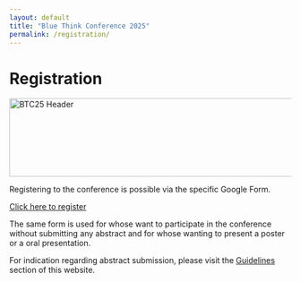 ```yaml
---
layout: default
title: "Blue Think Conference 2025"
permalink: /registration/
---
```


# Registration

<img src="https://phdcommitee.github.io/btc2025/assets/images/BTC25_Header.png" alt="BTC25 Header" width="850" height="140">

Registering to the conference is possible via the specific Google Form.
 
<div class="rectangle">
    <a href="https://forms.gle/GnFegEz7neiDg1Ts7"> Click here to register </a>
</div>

The same form is used for whose want to participate in the conference without submitting any abstract and for whose wanting to present a poster or a oral presentation.

For indication regarding abstract submission, please visit the [Guidelines](https://phdcommitee.github.io/btc2025/guidelines/) section of this website.


